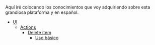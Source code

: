 Aquí iré colocando los conocimientos que voy adquiriendo sobre esta grandiosa plataforma y en español.

- [UI](ui)
  - [Actions](ui/actions)
    - [Delete item](ui/actions/delete-item)
      - [Uso básico](ui/actions/delete-item/uso-basico)
